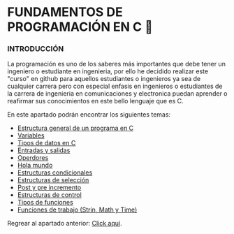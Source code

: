 # FUNDAMENTOS DE PROGRAMACIÓN EN C :checkered_flag:
### INTRODUCCIÓN
La programación es uno de los saberes más importantes que debe tener un ingeniero o estudiante en ingenieria, por ello he decidido realizar este "curso"
en github para aquellos estudiantes o ingenieros ya sea de cualquier carrera pero con especial enfasis en ingenieros o estudiantes de la carrera de
ingenieria en comunicaciones y electronica puedan aprender o reafirmar sus conocimientos en este bello lenguaje que es C.

En este apartado podrán encontrar los siguientes temas:

<ul>
    <li><a href="01 - EstructuraGeneral.md">Estructura general de un programa en C</a></li>
    <li><a href="02 - Variables.md">Variables</a></li>
    <li><a href="03 - TiposDeDatos.md">Tipos de datos en C</a></li>
    <li><a href="04 - EntradaSalida.md">Entradas y salidas</a></li>
    <li><a href="05 - Operadores.md">Operdores</a></li>
    <li><a href="06 - HolaMundo.c">Hola mundo</a></li>
    <li><a href="07 - EstructurasCondicionales/07 - EstructurasCondicionales.md">Estructuras condicionales</a></li>
    <li><a href="08 - EstructurasDeSeleccion/08 - EstructurasDeSeleccion.md">Estructuras de selección</a></li>
    <li><a href="09 - Post&PreIncremento/Post&PreIncremento.md">Post y pre incremento</a></li>
    <li><a href="10 - EstructurasDeControl/10 - EstructurasDeControl.md">Estructuras de control</a></li>
    <li><a href="11 - TiposDeFunciones/11 - Funciones.md">Tipos de funciones</a></li>
    <li><a href="12 - FuncionesDeTrabajo/12 - FuncionesDeTrabajo.md">Funciones de trabajo (Strin, Math y Time)</a></li>
</ul>

Regrear al apartado anterior: <a href="../LEEME.md">Click aquí</a>.